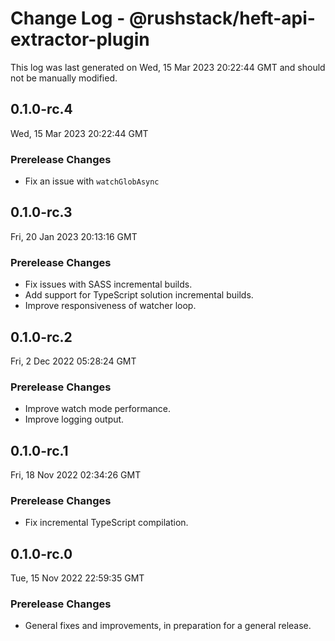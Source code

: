 # Change Log - @rushstack/heft-api-extractor-plugin

This log was last generated on Wed, 15 Mar 2023 20:22:44 GMT and should not be manually modified.

## 0.1.0-rc.4
Wed, 15 Mar 2023 20:22:44 GMT

### Prerelease Changes

- Fix an issue with `watchGlobAsync`

## 0.1.0-rc.3
Fri, 20 Jan 2023 20:13:16 GMT

### Prerelease Changes

- Fix issues with SASS incremental builds.
- Add support for TypeScript solution incremental builds.
- Improve responsiveness of watcher loop.

## 0.1.0-rc.2
Fri, 2 Dec 2022 05:28:24 GMT

### Prerelease Changes

- Improve watch mode performance.
- Improve logging output.

## 0.1.0-rc.1
Fri, 18 Nov 2022 02:34:26 GMT

### Prerelease Changes

- Fix incremental TypeScript compilation.

## 0.1.0-rc.0
Tue, 15 Nov 2022 22:59:35 GMT

### Prerelease Changes

- General fixes and improvements, in preparation for a general release.

